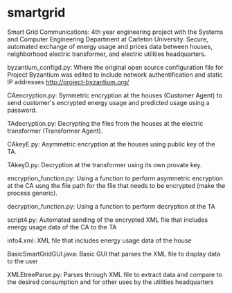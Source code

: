 # smartgrid
Smart Grid Communications: 4th year engineering project with the Systems and Computer Engineering Department at Carleton University. 
Secure, automated exchange of energy usage and prices data between houses, neighborhood electric transformer, and electric utilities headquarters.

byzantium_configd.py:
Where the original open source configuration file for Project Byzantium was edited to include network authentification and static IP addresses
http://project-byzantium.org/

CAencryption.py:
Symmetric encryption at the houses (Customer Agent) to send customer's encrypted energy usage and predicted usage using a password.

TAdecryption.py:
Decrypting the files from the houses at the electric transformer (Transformer Agent).

CAkeyE.py:
Asymmetric encryption at the houses using public key of the TA.

TAkeyD.py:
Decryption at the transformer using its own provate key.

encryption_function.py:
Using a function to perform asymmetric encryption at the CA usng the file path for the file that needs to be encrypted (make the process generic).

decryption_function.py:
Using a function to perform decryption at the TA

script4.py:
Automated sending of the encrypted XML file that includes energy usage data of the CA to the TA

info4.xml:
XML file that includes energy usage data of the house

BasicSmartGridGUI.java:
Basic GUI that parses the XML file to display data to the user

XMLEtreeParse.py:
Parses through XML file to extract data and compare to the desired consumption and for other uses by the utilities headquarters

